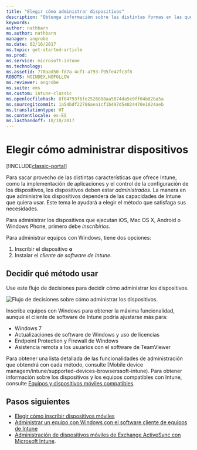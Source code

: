 ```yaml
---
title: "Elegir cómo administrar dispositivos"
description: "Obtenga información sobre las distintas formas en las que puede inscribir y administrar dispositivos."
keywords: 
author: nathbarn
ms.author: nathbarn
manager: angrobe
ms.date: 02/16/2017
ms.topic: get-started-article
ms.prod: 
ms.service: microsoft-intune
ms.technology: 
ms.assetid: 770aad50-fd7a-4cf1-a793-f95fe47fc3f8
ROBOTS: NOINDEX,NOFOLLOW
ms.reviewer: angrobe
ms.suite: ems
ms.custom: intune-classic
ms.openlocfilehash: 8f04793f6fe2526088aa5074da5e9ff04b82ba5a
ms.sourcegitcommit: 1a54bdf22786aea1cf1b497d54024470e1024aeb
ms.translationtype: HT
ms.contentlocale: es-ES
ms.lasthandoff: 10/10/2017
---
```

# <a name="choose-how-to-manage-devices"></a>Elegir cómo administrar dispositivos

[!INCLUDE[classic-portal](../includes/classic-portal.md)]

Para sacar provecho de las distintas características que ofrece Intune, como la implementación de aplicaciones y el control de la configuración de los dispositivos, los dispositivos deben estar *administrados*. La manera en que administre los dispositivos dependerá de las capacidades de Intune que quiera usar. Este tema le ayudará a elegir el método que satisfaga sus necesidades.

Para administrar los dispositivos que ejecutan iOS, Mac OS X, Android o Windows Phone, primero debe *inscribirlos*.

Para administrar equipos con Windows, tiene dos opciones:

1. Inscribir el dispositivo **o**
2. Instalar el *cliente de software de Intune*.

## <a name="decide-which-method-to-use"></a>Decidir qué método usar
Use este flujo de decisiones para decidir cómo administrar los dispositivos.

![Flujo de decisiones sobre cómo administrar los dispositivos.](./media/choose-manage-method.png)

Inscriba equipos con Windows para obtener la máxima funcionalidad, aunque el cliente de software de Intune podría ajustarse más para:

- Windows 7
- Actualizaciones de software de Windows y uso de licencias
- Endpoint Protection y Firewall de Windows
- Asistencia remota a los usuarios con el software de TeamViewer

Para obtener una lista detallada de las funcionalidades de administración que obtendrá con cada método, consulte [Mobile device managem/intune/supported-devices-browserssoft-intune).
Para obtener información sobre los dispositivos y los equipos compatibles con Intune, consulte [Equipos y dispositivos móviles compatibles](/intune/supported-devices-browsers#intune-supported-devices).

## <a name="next-steps"></a>Pasos siguientes

- [Elegir cómo inscribir dispositivos móviles](/intune-classic/get-started/choose-how-to-enroll-devices1)
- [Administrar un equipo con Windows con el software cliente de equipos de Intune](/intune-classic/deploy-use/manage-windows-pcs-with-microsoft-intune)
- [Administración de dispositivos móviles de Exchange ActiveSync con Microsoft Intune](/intune-classic/deploy-use/mobile-device-management-with-exchange-activesync-and-microsoft-intune).
